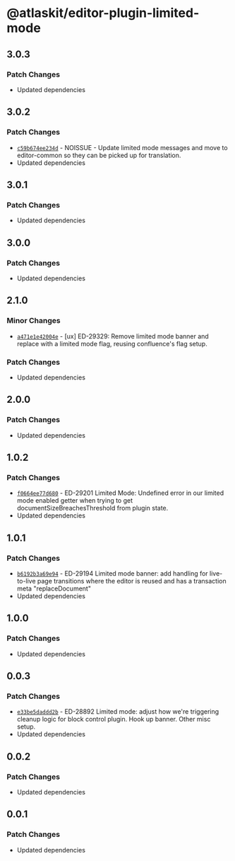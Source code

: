# @atlaskit/editor-plugin-limited-mode

## 3.0.3

### Patch Changes

- Updated dependencies

## 3.0.2

### Patch Changes

- [`c59b674ee234d`](https://bitbucket.org/atlassian/atlassian-frontend-monorepo/commits/c59b674ee234d) -
  NOISSUE - Update limited mode messages and move to editor-common so they can be picked up for
  translation.
- Updated dependencies

## 3.0.1

### Patch Changes

- Updated dependencies

## 3.0.0

### Patch Changes

- Updated dependencies

## 2.1.0

### Minor Changes

- [`a471e1e42004e`](https://bitbucket.org/atlassian/atlassian-frontend-monorepo/commits/a471e1e42004e) -
  [ux] ED-29329: Remove limited mode banner and replace with a limited mode flag, reusing
  confluence's flag setup.

### Patch Changes

- Updated dependencies

## 2.0.0

### Patch Changes

- Updated dependencies

## 1.0.2

### Patch Changes

- [`f0664ee77d680`](https://bitbucket.org/atlassian/atlassian-frontend-monorepo/commits/f0664ee77d680) -
  ED-29201 Limited Mode: Undefined error in our limited mode enabled getter when trying to get
  documentSizeBreachesThreshold from plugin state.
- Updated dependencies

## 1.0.1

### Patch Changes

- [`b6192b3a69e94`](https://bitbucket.org/atlassian/atlassian-frontend-monorepo/commits/b6192b3a69e94) -
  ED-29194 Limited mode banner: add handling for live-to-live page transitions where the editor is
  reused and has a transaction meta "replaceDocument"
- Updated dependencies

## 1.0.0

### Patch Changes

- Updated dependencies

## 0.0.3

### Patch Changes

- [`e33be5daddd2b`](https://bitbucket.org/atlassian/atlassian-frontend-monorepo/commits/e33be5daddd2b) -
  ED-28892 Limited mode: adjust how we're triggering cleanup logic for block control plugin. Hook up
  banner. Other misc setup.
- Updated dependencies

## 0.0.2

### Patch Changes

- Updated dependencies

## 0.0.1

### Patch Changes

- Updated dependencies
